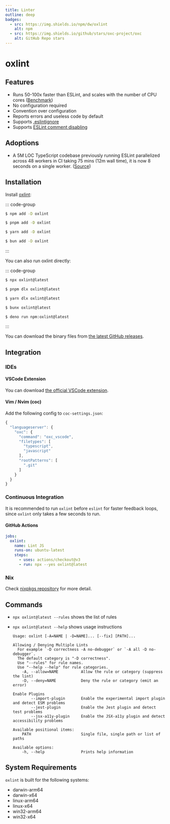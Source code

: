 ```yaml
---
title: Linter
outline: deep
badges:
  - src: https://img.shields.io/npm/dw/oxlint
    alt: npm
  - src: https://img.shields.io/github/stars/oxc-project/oxc
    alt: GitHub Repo stars
---
```


<AppBadgeList />

# oxlint

## Features

- Runs 50-100x faster than ESLint, and scales with the number of CPU cores ([Benchmark](https://github.com/oxc-project/bench-javascript-linter))
- No configuration required
- Convention over configuration
- Reports errors and useless code by default
- Supports [.eslintignore](https://eslint.org/docs/latest/use/configure/ignore#the-eslintignore-file)
- Supports [ESLint comment disabling](https://eslint.org/docs/latest/use/configure/rules#disabling-rules)

## Adoptions

- A 5M LOC TypeScript codebase previously running ESLint parallelized across 48 workers in CI taking 75 mins (12m wall time), it is now 8 seconds on a single worker. ([Source](https://twitter.com/boshen_c/status/1714827365136929029))

## Installation

Install [oxlint](https://www.npmjs.com/package/oxlint):

::: code-group

```sh [npm]
$ npm add -D oxlint
```

```sh [pnpm]
$ pnpm add -D oxlint
```

```sh [yarn]
$ yarn add -D oxlint
```

```sh [bun]
$ bun add -D oxlint
```

:::

You can also run oxlint directly:

::: code-group

```sh [npm]
$ npx oxlint@latest
```

```sh [pnpm]
$ pnpm dlx oxlint@latest
```

```sh [yarn]
$ yarn dlx oxlint@latest
```

```sh [bun]
$ bunx oxlint@latest
```

```sh [deno]
$ deno run npm:oxlint@latest
```

:::

You can download the binary files from [the latest GitHub releases](https://github.com/oxc-project/oxc/releases/latest).

## Integration

### IDEs

#### VSCode Extension

You can download [the official VSCode extension](https://marketplace.visualstudio.com/items?itemName=oxc.oxc-vscode).

#### Vim / Nvim (coc)

Add the following config to `coc-settings.json`:

```javascript
{
  "languageserver": {
    "oxc": {
      "command": "oxc_vscode",
      "filetypes": [
        "typescript",
        "javascript"
      ],
      "rootPatterns": [
        ".git"
      ]
    }
  }
}
```

### Continuous Integration

It is recommended to run `oxlint` before `eslint` for faster feedback loops,
since `oxlint` only takes a few seconds to run.

#### GitHub Actions

```yaml
jobs:
  oxlint:
    name: Lint JS
    runs-on: ubuntu-latest
    steps:
      - uses: actions/checkout@v3
      - run: npx --yes oxlint@latest
```

### Nix

Check [nixpkgs repository](https://github.com/NixOS/nixpkgs/blob/master/pkgs/development/tools/oxlint/default.nix) for more detail.

## Commands

- `npx oxlint@latest --rules` shows the list of rules
- `npx oxlint@latest --help` shows usage instructions

  ```
  Usage: oxlint [-A=NAME | -D=NAME]... [--fix] [PATH]...

  Allowing / Denying Multiple Lints
    For example `-D correctness -A no-debugger` or `-A all -D no-debugger`.
    The default category is "-D correctness".
    Use "--rules" for rule names.
    Use "--help --help" for rule categories.
      -A, --allow=NAME          Allow the rule or category (suppress the lint)
      -D, --deny=NAME           Deny the rule or category (emit an error)

  Enable Plugins
          --import-plugin       Enable the experimental import plugin and detect ESM problems
          --jest-plugin         Enable the Jest plugin and detect test problems
          --jsx-a11y-plugin     Enable the JSX-a11y plugin and detect accessibility problems

  Available positional items:
      PATH                      Single file, single path or list of paths

  Available options:
      -h, --help                Prints help information
  ```

## System Requirements

`oxlint` is built for the following systems:

- darwin-arm64
- darwin-x64
- linux-arm64
- linux-x64
- win32-arm64
- win32-x64
